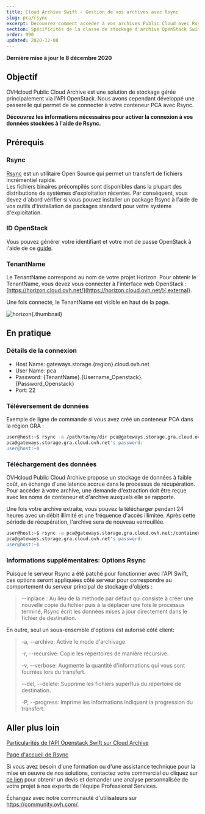 ```yaml
---
title: Cloud Archive Swift - Gestion de vos archives avec Rsync
slug: pca/rsync
excerpt: Découvrez comment accéder à vos archives Public Cloud avec Rsync
section: Spécificités de la classe de stockage d'archive OpenStack Swift
order: 090
updated: 2020-12-08
---
```


**Dernière mise à jour le 8 décembre 2020**

## Objectif

OVHcloud Public Cloud Archive est une solution de stockage gérée principalement via l'API OpenStack. Nous avons cependant développé une passerelle qui permet de se connecter à votre conteneur PCA avec Rsync.

**Découvrez les informations nécessaires pour activer la connexion à vos données stockées à l'aide de Rsync.**

## Prérequis

### Rsync

[Rsync](https://rsync.samba.org/) est un utilitaire Open Source qui permet un transfert de fichiers incrémentiel rapide.<br>
Les fichiers binaires précompilés sont disponibles dans la plupart des distributions de systèmes d'exploitation récentes. Par conséquent, vous devez d'abord vérifier si vous pouvez installer un package Rsync à l'aide de vos outils d'installation de packages standard pour votre système d'exploitation.

### ID OpenStack

Vous pouvez générer votre identifiant et votre mot de passe OpenStack à l'aide de ce [guide](https://docs.ovh.com/fr/public-cloud/horizon/).

### TenantName

Le TenantName correspond au nom de votre projet Horizon. Pour obtenir le TenantName, vous devez vous connecter à l'interface web OpenStack : [https://horizon.cloud.ovh.net/](https://horizon.cloud.ovh.net/){.external}.

Une fois connecté, le TenantName est visible en haut de la page.

![horizon](images/image1.png){.thumbnail}

## En pratique

### Détails de la connexion

- Host Name: gateways.storage.{region}.cloud.ovh.net
- User Name: pca
- Password: {TenantName}.{Username_Openstack}.{Password_Openstack}
- Port: 22

### Téléversement de données

Exemple de ligne de commande si vous avez créé un conteneur PCA dans la région GRA :

```bash
user@host:~$ rsync -a /path/to/my/dir pca@gateways.storage.gra.cloud.ovh.net:/container
pca@gateways.storage.gra.cloud.ovh.net's password:
user@host:~$
```

### Téléchargement des données

OVHcloud Public Cloud Archive propose un stockage de données à faible coût, en échange d'une latence accrue dans le processus de récupération. Pour accéder à votre archive, une demande d'extraction doit être reçue avec les noms de conteneur et d'archive auxquels elle se rapporte.

Une fois votre archive extraite, vous pouvez la télécharger pendant 24 heures avec un débit illimité et une fréquence d'accès illimitée. Après cette période de récupération, l'archive sera de nouveau verrouillée.

```bash
user@host:~$ rsync -a pca@gateways.storage.gra.cloud.ovh.net:/container
pca@gateways.storage.gra.cloud.ovh.net's password:
user@host:~$
```

### Informations supplémentaires: Options Rsync

Puisque le serveur Rsync a été patché pour fonctionner avec l'API Swift, ces options seront appliquées côté serveur pour correspondre au comportement du serveur principal de stockage d'objets :

> --inplace : Au lieu de la méthode par défaut qui consiste à créer une nouvelle copie du fichier puis à la déplacer une fois le processus terminé, Rsync écrit les données mises à jour directement dans le fichier de destination.
>

En outre, seul un sous-ensemble d'options est autorisé côté client:

> -a, --archive: Active le mode d'archivage.
>
> -r, --recursive: Copie les répertoires de manière récursive.
>
> -v, --verbose: Augmente la quantité d'informations qui vous sont fournies lors du transfert.
>
> --del, --delete: Supprime les fichiers superflus du répertoire de destination.
>
> -P, --progress: Imprime les informations indiquant la progression du transfert.


## Aller plus loin

[Particularités de l’API Openstack Swift sur Cloud Archive](https://docs.ovh.com/ca/fr/storage/pca/api/)

[Page d'accueil de Rsync](https://linux.die.net/man/1/rsync)

Si vous avez besoin d'une formation ou d'une assistance technique pour la mise en oeuvre de nos solutions, contactez votre commercial ou cliquez sur [ce lien](https://www.ovhcloud.com/fr/professional-services/) pour obtenir un devis et demander une analyse personnalisée de votre projet à nos experts de l’équipe Professional Services.

Échangez avec notre communauté d'utilisateurs sur <https://community.ovh.com/>.
